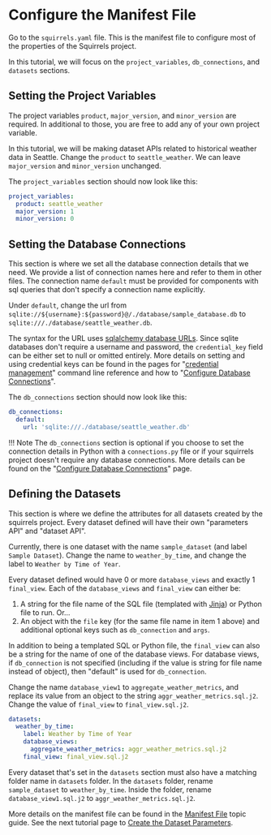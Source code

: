 # Configure the Manifest File

Go to the `squirrels.yaml` file. This is the manifest file to configure most of the properties of the Squirrels project.

In this tutorial, we will focus on the `project_variables`, `db_connections`, and `datasets` sections.

## Setting the Project Variables

The project variables `product`, `major_version`, and `minor_version` are required. In additional to those, you are free to add any of your own project variable.

In this tutorial, we will be making dataset APIs related to historical weather data in Seattle. Change the `product` to `seattle_weather`. We can leave `major_version` and `minor_version` unchanged.

The `project_variables` section should now look like this:

```yaml
project_variables:
  product: seattle_weather
  major_version: 1
  minor_version: 0
```

## Setting the Database Connections

This section is where we set all the database connection details that we need. We provide a list of connection names here and refer to them in other files. The connection name `default` must be provided for components with sql queries that don't specify a connection name explicitly.

Under `default`, change the url from `sqlite://${username}:${password}@/./database/sample_database.db` to `sqlite:///./database/seattle_weather.db`.

The syntax for the URL uses [sqlalchemy database URLs](https://docs.sqlalchemy.org/en/20/core/engines.html#database-urls). Since sqlite databases don't require a username and password, the `credential_key` field can be either set to null or omitted entirely. More details on setting and using credential keys can be found in the pages for "[credential management]" command line reference and how to "[Configure Database Connections]".

The `db_connections` section should now look like this:

```yaml
db_connections:
  default:
    url: 'sqlite:///./database/seattle_weather.db'
```

!!! Note 
    The `db_connections` section is optional if you choose to set the connection details in Python with a `connections.py` file or if your squirrels project doesn't require any database connections. More details can be found on the "[Configure Database Connections]" page.

## Defining the Datasets

This section is where we define the attributes for all datasets created by the squirrels project. Every dataset defined will have their own "parameters API" and "dataset API".

Currently, there is one dataset with the name `sample_dataset` (and label `Sample Dataset`). Change the name to `weather_by_time`, and change the label to `Weather by Time of Year`.

Every dataset defined would have 0 or more `database_views` and exactly 1 `final_view`. Each of the `database_views` and `final_view` can either be: 

1. A string for the file name of the SQL file (templated with [Jinja]) or Python file to run. Or...
2. An object with the `file` key (for the same file name in item 1 above) and additional optional keys such as `db_connection` and `args`. 

In addition to being a templated SQL or Python file, the `final_view` can also be a string for the name of one of the database views. For database views, if `db_connection` is not specified (including if the value is string for file name instead of object), then "default" is used for `db_connection`.

Change the name `database_view1` to `aggregate_weather_metrics`, and replace its value from an object to the string `aggr_weather_metrics.sql.j2`. Change the value of `final_view` to `final_view.sql.j2`.

```yaml
datasets:
  weather_by_time:
    label: Weather by Time of Year
    database_views:
      aggregate_weather_metrics: aggr_weather_metrics.sql.j2
    final_view: final_view.sql.j2
```

Every dataset that's set in the `datasets` section must also have a matching folder name in `datasets` folder. In the `datasets` folder, rename `sample_dataset` to `weather_by_time`. Inside the folder, rename `database_view1.sql.j2` to `aggr_weather_metrics.sql.j2`.

More details on the manifest file can be found in the [Manifest File] topic guide. See the next tutorial page to [Create the Dataset Parameters](parameters.md).

[credential management]: ../cli/credentials.md
[Configure Database Connections]: ../how-to/database.md
[Manifest File]: ../topics/manifest.md

[yaml]: https://yaml.org/
[Jinja]: https://jinja.palletsprojects.com/
